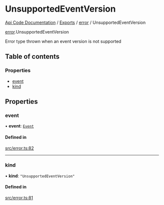 # UnsupportedEventVersion
 
[Api Code Documentation](../README.md) / [Exports](../modules.md) / [error](../modules/error.md) / UnsupportedEventVersion

[error](../modules/error.md).UnsupportedEventVersion

Error type thrown when an event version is not supported

## Table of contents

### Properties

- [event](error.UnsupportedEventVersion.md#event)
- [kind](error.UnsupportedEventVersion.md#kind)

## Properties

### event

• **event**: [`Event`](service_event.Event.md)

#### Defined in

[src/error.ts:82](https://github.com/openkfw/TruBudget/blob/b9aaff0/api/src/error.ts#L82)

___

### kind

• **kind**: ``"UnsupportedEventVersion"``

#### Defined in

[src/error.ts:81](https://github.com/openkfw/TruBudget/blob/b9aaff0/api/src/error.ts#L81)
